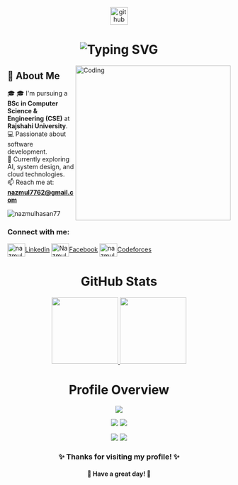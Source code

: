 <p align="center"><img src='https://cdn.jsdelivr.net/npm/simple-icons@3.0.1/icons/github.svg' alt='github' height='40'> </p>

<h1 align="center">

<img src="https://readme-typing-svg.herokuapp.com?font=Fira+Code&weight=500&size=40&pause=1000&color=6AD3F7&center=true&vCenter=true&width=900&height=100&lines=Hi+there%2C+I'm+Md+Nazmul+Hasan+%F0%9F%91%8B;" alt="Typing SVG" />


</h1>
<img align="right" alt="Coding" width="350" src="https://user-images.githubusercontent.com/74038190/229223263-cf2e4b07-2615-4f87-9c38-e37600f8381a.gif">

## 🚀 About Me
🎓 🎓 I'm pursuing a **BSc in Computer Science & Engineering (CSE)** at **Rajshahi University**.<br>
💻 Passionate about software development.<br>
🌱 Currently exploring AI, system design, and cloud technologies.  
📫 Reach me at: **nazmul7762@gmail.com**


<p align="left"> <img src="https://komarev.com/ghpvc/?username=nazmulhasan77&label=Profile%20views&color=0e75b6&style=flat" alt="nazmulhasan77" /> </p>
<h3 align="left">Connect with me:</h3>




<p align="left">
<a href="https://www.linkedin.com/in/nazmulhasan77/" target="blank"><img align="center" src="https://raw.githubusercontent.com/rahuldkjain/github-profile-readme-generator/master/src/images/icons/Social/linked-in-alt.svg" alt="nazmulhasan77" height="30" width="40" />Linkedin</a>
<a href="https://www.facebook.com/nayeem7762/" target="blank"><img align="center" src="https://raw.githubusercontent.com/rahuldkjain/github-profile-readme-generator/master/src/images/icons/Social/facebook.svg" alt="Nazmul Hasan" height="30" width="40" />Facebook</a>
<a href="https://codeforces.com/profile/nazmulhasan77" target="blank"><img align="center" src="https://raw.githubusercontent.com/rahuldkjain/github-profile-readme-generator/master/src/images/icons/Social/codeforces.svg" alt="nazmulhasan77" height="30" width="40" />Codeforces</a>

<div align="center">
  <h1 align="center">GitHub Stats</h1>
  <a href="https://github.com/nazmulhasan77">
    <img height="150em" src="https://github-readme-stats.vercel.app/api?username=nazmulhasan77&show_icons=true&theme=nightowl&include_all_commits=true&count_private=true" />
    <img height="150em" src="https://github-readme-stats.vercel.app/api/top-langs/?username=nazmulhasan77&layout=compact&langs_count=6&theme=nightowl" />
  </a>
</div>


<div align="center">
<h1 align="center">Profile Overview</h1>
  
![](http://github-profile-summary-cards.vercel.app/api/cards/profile-details?username=nazmulhasan77&theme=nightowl)

![](http://github-profile-summary-cards.vercel.app/api/cards/repos-per-language?username=nazmulhasan77&theme=nightowl) ![](http://github-profile-summary-cards.vercel.app/api/cards/most-commit-language?username=nazmulhasan77&theme=nightowl)

![](http://github-profile-summary-cards.vercel.app/api/cards/stats?username=nazmulhasan77&theme=nightowl) ![](http://github-profile-summary-cards.vercel.app/api/cards/productive-time?username=nazmulhasan77&theme=nightowl&utcOffset=6)

</div>
<h3 align="center">✨ Thanks for visiting my profile! ✨</h3>
<h4 align="center">🌟 Have a great day! 🌟</h4>
